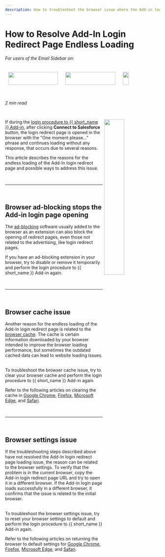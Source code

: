 ```yaml
---
description: How to troubleshoot the browser issue where the Add-in login redirect page continues endlessly loading without any response
---
```

# How to Resolve Add-In Login Redirect Page Endless Loading
  

<i>For users of the Email Sidebar on:</i><br><br>
<div class="container"
        style="
        display: inline-block;
        height: 42px;
        width: 162px;
        padding: 5px 10px;
        background-color: #fff;">
        <img src="https://revenuegrid.com/revenue-inbox/wp-content/uploads/Exchange1.svg" 
            style="
        	height: 100%;
            object-fit: contain;
            vertical-align: middle;">
</div>
<div class="container"
        style="
        display: inline-block;
        height: 42px;
        width: 163px;
        padding: 5px 10px;
        background-color: #fff;">
        <img src="https://revenuegrid.com/revenue-inbox/wp-content/uploads/Office365.svg" 
            style="
        	height: 100%;
            object-fit: contain;
            vertical-align: middle;">
</div>
<div class="container"
        style="
        display: inline-block;
        height: 42px;
        width: auto;
        padding: 5px 10px;
        background-color: #fff;">
        <img src="https://smartcloudconnect.io/wp-content/uploads/2021/08/logo-Gmail.jpg" 
            style="
        	height: 100%;
            object-fit: contain;
            vertical-align: middle;">
</div>

&nbsp;

*2 min read*  

<!-- ShareThis BEGIN --> 
<div class="addthis_inline_share_toolbox"></div>
<!-- End ShareThis --> 

&nbsp;

<p>
    <img src="..\..\assets\images\Using-SmartCloud-Connect\How-To-s\Troubleshooting\redirect-page-endless-loading\one-moment.png" style="width:36%; display:inline-block; vertical-align:middle; margin-left:5px; float: right">
</p>

If during the [login procedure to {{ short_name }} Add-in](../How-to-Install-and-Run-the-Solution-all-configurations/#2_logging_on_to_rg_email_sidebar), after clicking **Connect to Salesforce** button, the login redirect page is opened in the browser with the "One moment please..." phrase and continues loading without any response, that occurs due to several reasons.

This article describes the reasons for the endless loading of the Add-In login redirect page and possible ways to address this issue.

&nbsp;

***

&nbsp;

## Browser ad-blocking stops the Add-in login page opening

The [ad-blocking](https://en.wikipedia.org/wiki/Ad_blocking) software usually added to the browser as an extension can also block the opening of redirect pages, even those not related to the advertising, like login redirect pages.

If you have an ad-blocking extension in your browser, try to disable or remove it temporarily and perform the login procedure to {{ short_name }} Add-in again.

&nbsp;

***

&nbsp;

## Browser cache issue

Another reason for the endless loading of the Add-In login redirect page is related to the [browser cache](https://www.microsoft.com/en-us/microsoft-365-life-hacks/privacy-and-safety/how-to-clear-cache). The cache is certain information downloaded by your browser intended to improve the browser loading performance, but sometimes the outdated cached data can lead to website loading issues.
<br><br>

To troubleshoot the browser cache issue, try to clear your browser cache and perform the login procedure to {{ short_name }} Add-in again.

Refer to the following articles on clearing the cache in [Google Chrome](https://support.google.com/accounts/answer/32050?hl=en&co=GENIE.Platform%3DDesktop), [Firefox](https://support.mozilla.org/en-US/kb/how-clear-firefox-cache), [Microsoft Edge](https://support.microsoft.com/en-us/microsoft-edge/view-and-delete-browser-history-in-microsoft-edge-00cf7943-a9e1-975a-a33d-ac10ce454ca4), and [Safari](https://support.apple.com/guide/safari/manage-cookies-sfri11471/mac).

&nbsp;

***

&nbsp;

## Browser settings issue

If the troubleshooting steps described above have not resolved the Add-In login redirect page loading issue, the reason can be related to the browser settings. To verify that the problem is in the current browser, copy the Add-in login redirect page URL and try to open it in a different browser. If the Add-in login page loads successfully in a different browser, it confirms that the issue is related to the initial browser.
<br><br>

To troubleshoot the browser settings issue, try to reset your browser settings to default and perform the login procedure to {{ short_name }} Add-in again.

Refer to the following articles on returning the browser to default settings for [Google Chrome](https://support.google.com/chrome/answer/3296214?hl=en), [Firefox](https://support.mozilla.org/en-US/kb/refresh-firefox-reset-add-ons-and-settings), [Microsoft Edge](https://malwaretips.com/blogs/reset-microsoft-edge/), and [Safari](https://malwaretips.com/blogs/how-to-reset-safari-to-default-settings-mac-guide/).